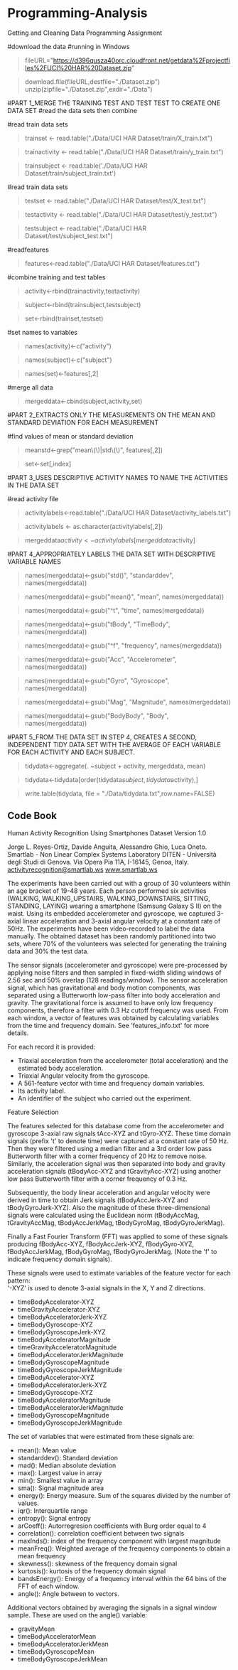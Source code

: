 # Programming-Analysis
Getting and Cleaning Data Programming Assignment

#download the data
#running in Windows

>fileURL="https://d396qusza40orc.cloudfront.net/getdata%2Fprojectfiles%2FUCI%20HAR%20Dataset.zip"

>download.file(fileURL,destfile="./Dataset.zip")
>unzip(zipfile="./Dataset.zip",exdir="./Data")

#PART 1_MERGE THE TRAINING TEST AND TEST TEST TO CREATE ONE DATA SET
#read the data sets then combine

#read train data sets
>trainset <- read.table("./Data/UCI HAR Dataset/train/X_train.txt")

>trainactivity <- read.table("./Data/UCI HAR Dataset/train/y_train.txt")

>trainsubject <- read.table('./Data/UCI HAR Dataset/train/subject_train.txt')

#read train data sets
>testset <- read.table("./Data/UCI HAR Dataset/test/X_test.txt")

>testactivity <- read.table("./Data/UCI HAR Dataset/test/y_test.txt")

>testsubject <- read.table("./Data/UCI HAR Dataset/test/subject_test.txt")

#readfeatures
>features<-read.table("./Data/UCI HAR Dataset/features.txt")

#combine training and test tables
>activity<-rbind(trainactivity,testactivity)

>subject<-rbind(trainsubject,testsubject)

>set<-rbind(trainset,testset)

#set names to variables
>names(activity)<-c("activity")

>names(subject)<-c("subject")

>names(set)<-features[,2]

#merge all data
>mergeddata<-cbind(subject,activity,set)


#PART 2_EXTRACTS ONLY THE MEASUREMENTS ON THE MEAN AND STANDARD DEVIATION FOR EACH MEASUREMENT

#find values of mean or standard deviation
>meanstd<-grep("mean\\(\\)|std\\(\\)", features[,2])

>set<-set[,index]


#PART 3_USES DESCRIPTIVE ACTIVITY NAMES TO NAME THE ACTIVITIES IN THE DATA SET

#read activity file
>activitylabels<-read.table("./Data/UCI HAR Dataset/activity_labels.txt")

>activitylabels <- as.character(activitylabels[,2])

>mergeddata$activity <- activitylabels[mergeddata$activity]



#PART 4_APPROPRIATELY LABELS THE DATA SET WITH DESCRIPTIVE VARIABLE NAMES
>names(mergeddata)<-gsub("std()", "standarddev", names(mergeddata))

>names(mergeddata)<-gsub("mean()", "mean", names(mergeddata))

>names(mergeddata)<-gsub("^t", "time", names(mergeddata))

>names(mergeddata)<-gsub("tBody", "TimeBody", names(mergeddata))

>names(mergeddata)<-gsub("^f", "frequency", names(mergeddata))

>names(mergeddata)<-gsub("Acc", "Accelerometer", names(mergeddata))

>names(mergeddata)<-gsub("Gyro", "Gyroscope", names(mergeddata))

>names(mergeddata)<-gsub("Mag", "Magnitude", names(mergeddata))

>names(mergeddata)<-gsub("BodyBody", "Body", names(mergeddata))

#PART 5_FROM THE DATA SET IN STEP 4, CREATES A SECOND, INDEPENDENT TIDY DATA SET WITH THE AVERAGE OF EACH VARIABLE FOR EACH ACTIVITY AND EACH SUBJECT.

>tidydata<-aggregate(. ~subject + activity, mergeddata, mean)

>tidydata<-tidydata[order(tidydata$subject,tidydata$activity),]

>write.table(tidydata, file = "./Data/tidydata.txt",row.name=FALSE)

## Code Book
Human Activity Recognition Using Smartphones Dataset
Version 1.0

Jorge L. Reyes-Ortiz, Davide Anguita, Alessandro Ghio, Luca Oneto.
Smartlab - Non Linear Complex Systems Laboratory
DITEN - Università degli Studi di Genova.
Via Opera Pia 11A, I-16145, Genoa, Italy.
activityrecognition@smartlab.ws
www.smartlab.ws


The experiments have been carried out with a group of 30 volunteers within an age bracket of 19-48 years. Each person performed six activities (WALKING, WALKING_UPSTAIRS, WALKING_DOWNSTAIRS, SITTING, STANDING, LAYING) wearing a smartphone (Samsung Galaxy S II) on the waist. Using its embedded accelerometer and gyroscope, we captured 3-axial linear acceleration and 3-axial angular velocity at a constant rate of 50Hz. The experiments have been video-recorded to label the data manually. The obtained dataset has been randomly partitioned into two sets, where 70% of the volunteers was selected for generating the training data and 30% the test data. 

The sensor signals (accelerometer and gyroscope) were pre-processed by applying noise filters and then sampled in fixed-width sliding windows of 2.56 sec and 50% overlap (128 readings/window). The sensor acceleration signal, which has gravitational and body motion components, was separated using a Butterworth low-pass filter into body acceleration and gravity. The gravitational force is assumed to have only low frequency components, therefore a filter with 0.3 Hz cutoff frequency was used. From each window, a vector of features was obtained by calculating variables from the time and frequency domain. See 'features_info.txt' for more details. 

For each record it is provided:

- Triaxial acceleration from the accelerometer (total acceleration) and the estimated body acceleration.
- Triaxial Angular velocity from the gyroscope. 
- A 561-feature vector with time and frequency domain variables. 
- Its activity label. 
- An identifier of the subject who carried out the experiment.

Feature Selection 

The features selected for this database come from the accelerometer and gyroscope 3-axial raw signals tAcc-XYZ and tGyro-XYZ. These time domain signals (prefix 't' to denote time) were captured at a constant rate of 50 Hz. Then they were filtered using a median filter and a 3rd order low pass Butterworth filter with a corner frequency of 20 Hz to remove noise. Similarly, the acceleration signal was then separated into body and gravity acceleration signals (tBodyAcc-XYZ and tGravityAcc-XYZ) using another low pass Butterworth filter with a corner frequency of 0.3 Hz. 

Subsequently, the body linear acceleration and angular velocity were derived in time to obtain Jerk signals (tBodyAccJerk-XYZ and tBodyGyroJerk-XYZ). Also the magnitude of these three-dimensional signals were calculated using the Euclidean norm (tBodyAccMag, tGravityAccMag, tBodyAccJerkMag, tBodyGyroMag, tBodyGyroJerkMag). 

Finally a Fast Fourier Transform (FFT) was applied to some of these signals producing fBodyAcc-XYZ, fBodyAccJerk-XYZ, fBodyGyro-XYZ, fBodyAccJerkMag, fBodyGyroMag, fBodyGyroJerkMag. (Note the 'f' to indicate frequency domain signals). 

These signals were used to estimate variables of the feature vector for each pattern:  
'-XYZ' is used to denote 3-axial signals in the X, Y and Z directions.

- timeBodyAccelerator-XYZ
- timeGravityAccelerator-XYZ
- timeBodyAcceleratorJerk-XYZ
- timeBodyGyroscope-XYZ
- timeBodyGyroscopeJerk-XYZ
- timeBodyAcceleratorMagnitude
- timeGravityAcceleratorMagnitude
- timeBodyAcceleratorJerkMagnitude
- timeBodyGyroscopeMagnitude
- timeBodyGyroscopeJerkMagnitude
- timeBodyAccelerator-XYZ
- timeBodyAcceleratorJerk-XYZ
- timeBodyGyroscope-XYZ
- timeBodyAcceleratorMagnitude
- timeBodyAcceleratorJerkMagnitude
- timeBodyGyroscopeMagnitude
- timeBodyGyroscopeJerkMagnitude

The set of variables that were estimated from these signals are: 

- mean(): Mean value
- standarddev(): Standard deviation
- mad(): Median absolute deviation 
- max(): Largest value in array
- min(): Smallest value in array
- sma(): Signal magnitude area
- energy(): Energy measure. Sum of the squares divided by the number of values. 
- iqr(): Interquartile range 
- entropy(): Signal entropy
- arCoeff(): Autorregresion coefficients with Burg order equal to 4
- correlation(): correlation coefficient between two signals
- maxInds(): index of the frequency component with largest magnitude
- meanFreq(): Weighted average of the frequency components to obtain a mean frequency
- skewness(): skewness of the frequency domain signal 
- kurtosis(): kurtosis of the frequency domain signal 
- bandsEnergy(): Energy of a frequency interval within the 64 bins of the FFT of each window.
- angle(): Angle between to vectors.

Additional vectors obtained by averaging the signals in a signal window sample. These are used on the angle() variable:

- gravityMean
- timeBodyAcceleratorMean
- timeBodyAcceleratorJerkMean
- timeBodyGyroscopeMean
- timeBodyGyroscopeJerkMean
